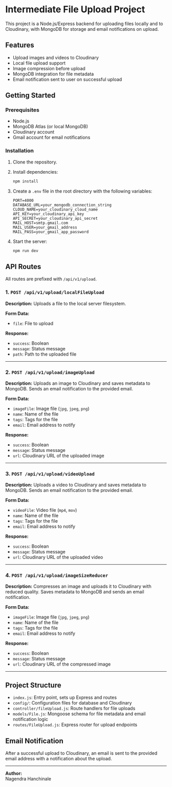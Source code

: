 # Intermediate File Upload Project

This project is a Node.js/Express backend for uploading files locally and to Cloudinary, with MongoDB for storage and email notifications on upload.

## Features

- Upload images and videos to Cloudinary
- Local file upload support
- Image compression before upload
- MongoDB integration for file metadata
- Email notification sent to user on successful upload

## Getting Started

### Prerequisites

- Node.js
- MongoDB Atlas (or local MongoDB)
- Cloudinary account
- Gmail account for email notifications

### Installation

1. Clone the repository.
2. Install dependencies:

   ```sh
   npm install
   ```

3. Create a `.env` file in the root directory with the following variables:

   ```
   PORT=4000
   DATABASE_URL=your_mongodb_connection_string
   CLOUD_NAME=your_cloudinary_cloud_name
   API_KEY=your_cloudinary_api_key
   API_SECRET=your_cloudinary_api_secret
   MAIL_HOST=smtp.gmail.com
   MAIL_USER=your_gmail_address
   MAIL_PASS=your_gmail_app_password
   ```

4. Start the server:

   ```sh
   npm run dev
   ```

## API Routes

All routes are prefixed with `/api/v1/upload`.

### 1. `POST /api/v1/upload/localFileUpload`

**Description:** Uploads a file to the local server filesystem.

**Form Data:**
- `file`: File to upload

**Response:**
- `success`: Boolean
- `message`: Status message
- `path`: Path to the uploaded file

---

### 2. `POST /api/v1/upload/imageUpload`

**Description:** Uploads an image to Cloudinary and saves metadata to MongoDB. Sends an email notification to the provided email.

**Form Data:**
- `imageFile`: Image file (`jpg`, `jpeg`, `png`)
- `name`: Name of the file
- `tags`: Tags for the file
- `email`: Email address to notify

**Response:**
- `success`: Boolean
- `message`: Status message
- `url`: Cloudinary URL of the uploaded image

---

### 3. `POST /api/v1/upload/videoUpload`

**Description:** Uploads a video to Cloudinary and saves metadata to MongoDB. Sends an email notification to the provided email.

**Form Data:**
- `videoFile`: Video file (`mp4`, `mov`)
- `name`: Name of the file
- `tags`: Tags for the file
- `email`: Email address to notify

**Response:**
- `success`: Boolean
- `message`: Status message
- `url`: Cloudinary URL of the uploaded video

---

### 4. `POST /api/v1/upload/imageSizeReducer`

**Description:** Compresses an image and uploads it to Cloudinary with reduced quality. Saves metadata to MongoDB and sends an email notification.

**Form Data:**
- `imageFile`: Image file (`jpg`, `jpeg`, `png`)
- `name`: Name of the file
- `tags`: Tags for the file
- `email`: Email address to notify

**Response:**
- `success`: Boolean
- `message`: Status message
- `url`: Cloudinary URL of the compressed image

---

## Project Structure

- `index.js`: Entry point, sets up Express and routes
- `config/`: Configuration files for database and Cloudinary
- `controller/fileUpload.js`: Route handlers for file uploads
- `models/File.js`: Mongoose schema for file metadata and email notification logic
- `routes/FileUpload.js`: Express router for upload endpoints

## Email Notification

After a successful upload to Cloudinary, an email is sent to the provided email address with a notification about the upload.

---

**Author:**  
Nagendra Hanchinale
